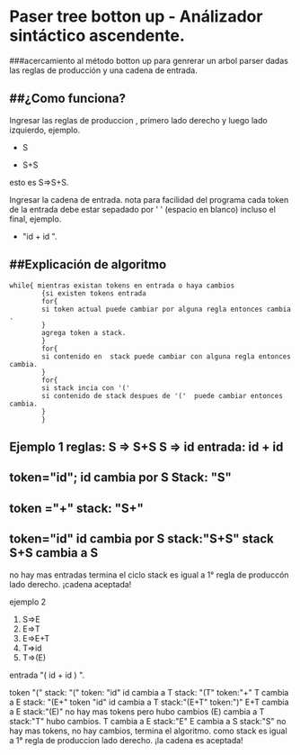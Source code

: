 # Paser tree botton up - Análizador sintáctico ascendente.
###acercamiento al método botton up para genrerar un arbol parser dadas las reglas de producción y una cadena de entrada.

##¿Como funciona?
-
Ingresar las reglas de produccion , primero lado derecho y luego lado izquierdo, ejemplo. 

* S

* S+S

esto es S=>S+S.

Ingresar la cadena de entrada. nota para facilidad del programa cada token de la entrada debe estar sepadado por ' ' (espacio en blanco) incluso el final, ejemplo. 

* "id + id ". 

##Explicación de algoritmo
---

    while{ mientras existan tokens en entrada o haya cambios  
            {si existen tokens entrada  
            for{
            si token actual puede cambiar por alguna regla entonces cambia .
            }
            agrega token a stack.
            }
            for{
            si contenido en  stack puede cambiar con alguna regla entonces cambia.
            }
            for{
            si stack incia con '(' 
            si contenido de stack despues de '('  puede cambiar entonces cambia.
            }
            }

Ejemplo 1
reglas:
S => S+S
S => id
entrada: id + id
----
token="id";
id cambia por S
Stack: "S"
---
token ="+"
stack: "S+"
----
token="id"
id cambia por S
stack:"S+S"
stack S+S cambia a S
---
no hay mas entradas termina el ciclo
stack es igual a 1° regla de produccón lado derecho.
¡cadena aceptada!



ejemplo 2
1. S=>E
2. E=>T
3. E=>E+T
4. T=>id
5. T=>(E)

entrada "( id + id ) ".

token "("
stack: "("
token: "id"
id cambia a T
stack: "(T"
token:"+"
T cambia a E
stack: "(E+"
token "id"
id cambia a T
stack:"(E+T"
token:")"
E+T cambia a E
stack:"(E)"
no hay mas tokens pero hubo cambios 
(E) cambia a T
stack:"T"
hubo cambios.
T cambia a E
stack:"E"
E cambia a S
stack:"S"
no hay mas tokens, no hay cambios, termina el algoritmo. 
como stack es igual a 1° regla de produccion lado derecho.
¡la cadena es aceptada!








